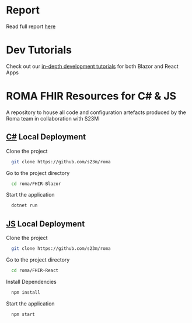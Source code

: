
# Report

Read full report [here](../Documents/FinalReport.pdf)

# Dev Tutorials

Check out our [in-depth development tutorials](../Documents/FHIR_IPS_App_Tutorial.pdf) for both Blazor and React Apps 

# ROMA FHIR Resources for C\#  & JS

A repository to house all code and configuration artefacts produced by the Roma team in collaboration with S23M


## [C\#](https://github.com/s23m/roma/tree/main/FHIR-Blazor) Local Deployment

Clone the project

```bash
  git clone https://github.com/s23m/roma
```

Go to the project directory

```bash
  cd roma/FHIR-Blazor
```

Start the application

```bash
  dotnet run
```


## [JS](https://github.com/s23m/roma/tree/main/FHIR-React) Local Deployment

Clone the project

```bash
  git clone https://github.com/s23m/roma
```

Go to the project directory

```bash
  cd roma/FHIR-React
```

Install Dependencies

```bash
  npm install
```

Start the application

```bash
  npm start
```
